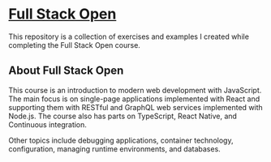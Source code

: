 # [Full Stack Open](https://fullstackopen.com/en/)

This repository is a collection of exercises and examples I created while completing the Full Stack Open course.

## About Full Stack Open

This course is an introduction to modern web development with JavaScript. The main focus is on single-page applications implemented with React and supporting them with RESTful and GraphQL web services implemented with Node.js. The course also has parts on TypeScript, React Native, and Continuous integration.

Other topics include debugging applications, container technology, configuration, managing runtime environments, and databases.
